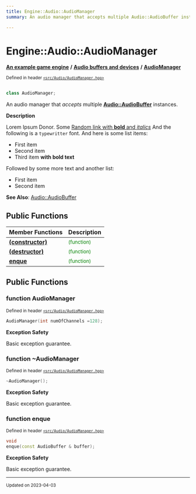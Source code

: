 ```yaml
---
title: Engine::Audio::AudioManager
summary: An audio manager that accepts multiple Audio::AudioBuffer instances. 

---
```


# Engine::Audio::AudioManager

**[An example game engine](/libraries/group__Engine.md)** **/** **[Audio buffers and devices](/libraries/group__Audio.md)** **/** 
**[AudioManager](/classes/classEngine_1_1Audio_1_1AudioManager.md)**

<sup>Defined in header [`<src/Audio/AudioManager.hpp>`](/files/AudioManager_8hpp.md#file-audiomanager.hpp)</sup>



```cpp

class AudioManager;
```

An audio manager that _accepts_ multiple **[Audio::AudioBuffer](/classes/classEngine_1_1Audio_1_1AudioBuffer.md)** instances. 


**Description**


Lorem Ipsum Donor. Some [Random link with **bold** and _italics_](http://github.com) And the following is a `typewritter` font. And here is some list items:

* First item
* Second item
* Third item **with bold text**

Followed by some more text and another list:

* First item
* Second item


**See Also**: [Audio::AudioBuffer](/classes/classEngine_1_1Audio_1_1AudioBuffer.md)


## Public Functions
| Member Functions | Description |
| -------------- | -------------- |
| **[(constructor)](/classes/classEngine_1_1Audio_1_1AudioManager.md#function-audiomanager)** |  <sup><span style="color:green">(function)</span></sup> |
| **[(destructor)](/classes/classEngine_1_1Audio_1_1AudioManager.md#function-~audiomanager)** |  <sup><span style="color:green">(function)</span></sup> |
| **[enque](/classes/classEngine_1_1Audio_1_1AudioManager.md#function-enque)** |  <sup><span style="color:green">(function)</span></sup> |


## Public Functions

### function AudioManager


<sup>Defined in header [`<src/Audio/AudioManager.hpp>`](/files/AudioManager_8hpp.md#file-audiomanager.hpp)</sup>

```cpp 
AudioManager(int numOfChannels =128);
```




















**Exception Safety**

Basic exception guarantee.




### function ~AudioManager


<sup>Defined in header [`<src/Audio/AudioManager.hpp>`](/files/AudioManager_8hpp.md#file-audiomanager.hpp)</sup>

```cpp 
~AudioManager();
```




















**Exception Safety**

Basic exception guarantee.




### function enque


<sup>Defined in header [`<src/Audio/AudioManager.hpp>`](/files/AudioManager_8hpp.md#file-audiomanager.hpp)</sup>

```cpp 
void
enque(const AudioBuffer & buffer);
```




















**Exception Safety**

Basic exception guarantee.








-------------------------------

<sub>Updated on 2023-04-03</sub>